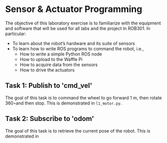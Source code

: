 # Sensor & Actuator Programming

The objective of this laboratory exercise is to familiarize with the equipment and software that will be used for all labs and the project in ROB301. In particular:
* To learn about the robot’s hardware and its suite of sensors
* To learn how to write ROS programs to command the robot, i.e., 
  * How to write a simple Python ROS node
  * How to upload to the Waffle Pi
  * How to acquire data from the sensors
  * How to drive the actuators

## Task 1: Publish to 'cmd_vel' 
The goal of this task is to command the wheel to go forward 1 m, then rotate 360◦and then stop. This is demonstrated in `l1_motor.py`.

## Task 2: Subscribe to 'odom'
The goal of this task is to retrieve the current pose of the robot. This is demonstrated in 
